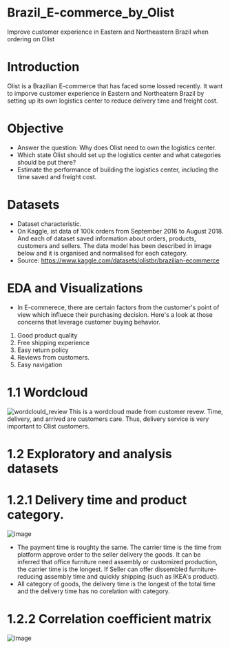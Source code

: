 # Brazil_E-commerce_by_Olist
Improve customer experience in Eastern and Northeastern Brazil when ordering on Olist
# Introduction
Olist is a Brazilian E-commerce that has faced some lossed recently. It want to imporve customer experience in Eastern and Northeatern Brazil by setting up its own logistics center to reduce delivery time and freight cost.
# Objective
* Answer the question: Why does Olist need to own the logistics center.
* Which state Olist should set up the logistics center and what categories should be put there?
* Estimate the performance of building the logistics center, including the time saved and freight cost.
# Datasets
* Dataset characteristic.
* On Kaggle, ist data of 100k orders from September 2016 to August 2018. And each of dataset saved information about orders, products, customers and sellers. The data model has been described in image below and it is organised and normalised for each category.
* Source: https://www.kaggle.com/datasets/olistbr/brazilian-ecommerce
# EDA and Visualizations
* In E-commerece, there are certain factors from the customer's point of view which influece their purchasing decision. Here's a look at those concerns that leverage customer buying behavior.
1. Good product quality
2. Free shipping experience
3. Easy return policy
4. Reviews from customers.
5. Easy navigation
# 1.1 Wordcloud
![wordclould_review](https://user-images.githubusercontent.com/122089400/228762936-dd3edb74-2b18-4fd0-b1c0-53de438129d5.png)
This is a wordcloud made from customer revew. Time, delivery, and arrived are customers care. Thus, delivery service is very important to Olist customers.
# 1.2 Exploratory and analysis datasets
# 1.2.1 Delivery time and product category.
![image](https://user-images.githubusercontent.com/122089400/228765343-db01409d-1fbe-4213-bb03-ca20e20efde1.png)
* The payment time is roughty the same. The carrier time is the time from platform approve order to the seller delivery the goods. It can be inferred that office furniture need assembly or customized production, the carrier time is the longest. If Seller can offer dissembled furniture-reducing assembly time and quickly shipping (such as IKEA's product).
* All category of goods, the delivery time is the longest of the total time and the delivery time has no corelation with category.
# 1.2.2 Correlation coefficient matrix
![image](https://user-images.githubusercontent.com/122089400/228767020-f0938e76-99c1-4ac2-b372-15d31e0e77a5.png)



